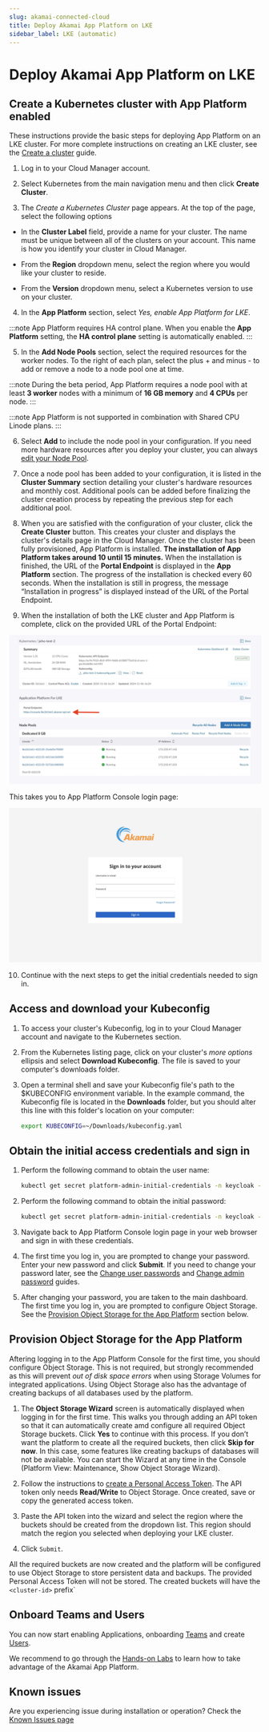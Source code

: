 ```yaml
---
slug: akamai-connected-cloud
title: Deploy Akamai App Platform on LKE
sidebar_label: LKE (automatic)
---
```


# Deploy Akamai App Platform on LKE

## Create a Kubernetes cluster with App Platform enabled

These instructions provide the basic steps for deploying App Platform on an LKE cluster. For more complete instructions on creating an LKE cluster, see the [Create a cluster](https://techdocs.akamai.com/cloud-computing/docs/create-a-cluster) guide.

1. Log in to your Cloud Manager account.

2. Select Kubernetes from the main navigation menu and then click **Create Cluster**.

3. The _Create a Kubernetes Cluster_ page appears. At the top of the page, select the following options

- In the **Cluster Label** field, provide a name for your cluster. The name must be unique between all of the clusters on your account. This name is how you identify your cluster in Cloud Manager.

- From the **Region** dropdown menu, select the region where you would like your cluster to reside.

- From the **Version** dropdown menu, select a Kubernetes version to use on your cluster.

4. In the **App Platform** section, select _Yes, enable App Platform for LKE_.

:::note
App Platform requires HA control plane. When you enable the **App Platform** setting, the **HA control plane** setting is automatically enabled.
:::

5. In the **Add Node Pools** section, select the required resources for the worker nodes. To the right of each plan, select the plus + and minus - to add or remove a node to a node pool one at time.

:::note
During the beta period, App Platform requires a node pool with at least **3 worker** nodes with a minimum of **16 GB memory** and **4 CPUs** per node.
:::

:::note
App Platform is not supported in combination with Shared CPU Linode plans.
:::

6. Select **Add** to include the node pool in your configuration. If you need more hardware resources after you deploy your cluster, you can always [edit your Node Pool](https://techdocs.akamai.com/cloud-computing/docs/manage-nodes-and-node-pools).

7. Once a node pool has been added to your configuration, it is listed in the **Cluster Summary** section detailing your cluster's hardware resources and monthly cost. Additional pools can be added before finalizing the cluster creation process by repeating the previous step for each additional pool.

8. When you are satisfied with the configuration of your cluster, click the **Create Cluster** button. This creates your cluster and displays the cluster's details page in the Cloud Manager. Once the cluster has been fully provisioned, App Platform is installed. **The installation of App Platform takes around 10 until 15 minutes.** When the installation is finished, the URL of the **Portal Endpoint** is displayed in the **App Platform** section. The progress of the installation is checked every 60 seconds. When the installation is still in progress, the message “Installation in progress” is displayed instead of the URL of the Portal Endpoint.

9. When the installation of both the LKE cluster and App Platform is complete, click on the provided URL of the Portal Endpoint:

![details-page](../../img/cluster-details-page.png)

This takes you to App Platform Console login page:

![sign-in](../../img/sign-in-page.png)

10. Continue with the next steps to get the initial credentials needed to sign in.

## Access and download your Kubeconfig

1. To access your cluster's Kubeconfig, log in to your Cloud Manager account and navigate to the Kubernetes section.

2. From the Kubernetes listing page, click on your cluster's _more options_ ellipsis and select **Download Kubeconfig**. The file is saved to your computer's downloads folder.

3. Open a terminal shell and save your Kubeconfig file's path to the $KUBECONFIG environment variable. In the example command, the Kubeconfig file is located in the **Downloads** folder, but you should alter this line with this folder's location on your computer:

   ```bash
   export KUBECONFIG=~/Downloads/kubeconfig.yaml
   ```

## Obtain the initial access credentials and sign in

1. Perform the following command to obtain the user name:

   ```bash
   kubectl get secret platform-admin-initial-credentials -n keycloak --template={{.data.username}} | base64 -d
   ```

2. Perform the following command to obtain the initial password:

   ```bash
   kubectl get secret platform-admin-initial-credentials -n keycloak --template={{.data.password}} | base64 -d
   ```

3. Navigate back to App Platform Console login page in your web browser and sign in with these credentials.

4. The first time you log in, you are prompted to change your password. Enter your new password and click **Submit**. If you need to change your password later, see the [Change user passwords](http://localhost:3001/docs/for-ops/how-to/change-user-passwords) and [Change admin password](http://localhost:3001/docs/for-ops/how-to/change-admin-password) guides.

5. After changing your password, you are taken to the main dashboard. The first time you log in, you are prompted to configure Object Storage. See the [Provision Object Storage for the App Platform](#provision-object-storage-for-the-app-platform) section below.

## Provision Object Storage for the App Platform

Aftering logging in to the App Platform Console for the first time, you should configure Object Storage. This is not required, but strongly recommended as this will prevent _out of disk space errors_ when using Storage Volumes for integrated applications. Using Object Storage also has the advantage of creating backups of all databases used by the platform.

1. The **Object Storage Wizard** screen is automatically displayed when logging in for the first time. This walks you through adding an API token so that it can automatically create amd configure all required Object Storage buckets. Click **Yes** to continue with this process. If you don’t want the platform to create all the required buckets, then click **Skip for now**. In this case, some features like creating backups of databases will not be available. You can start the Wizard at any time in the Console (Platform View: Maintenance, Show Object Storage Wizard).

1. Follow the instructions to [create a Personal Access Token](https://techdocs.akamai.com/linode-api/reference/get-started#personal-access-tokens). The API token only needs **Read/Write** to Object Storage. Once created, save or copy the generated access token.

1. Paste the API token into the wizard and select the region where the buckets should be created from the dropdown list. This region should match the region you selected when deploying your LKE cluster.

1. Click `Submit`.

All the required buckets are now created and the platform will be configured to use Object Storage to store persistent data and backups. The provided Personal Access Token will not be stored. The created buckets will have the `<cluster-id>` prefix`

## Onboard Teams and Users

You can now start enabling Applications, onboarding [Teams](../../for-ops/console/teams) and create [Users](../../for-ops/console/user-management).

We recommend to go through the [Hands-on Labs](../labs/overview) to learn how to take advantage of the Akamai App Platform.

## Known issues

Are you experiencing issue during installation or operation? Check the [Known Issues page](../../for-ops/sre/known-issues.md)

